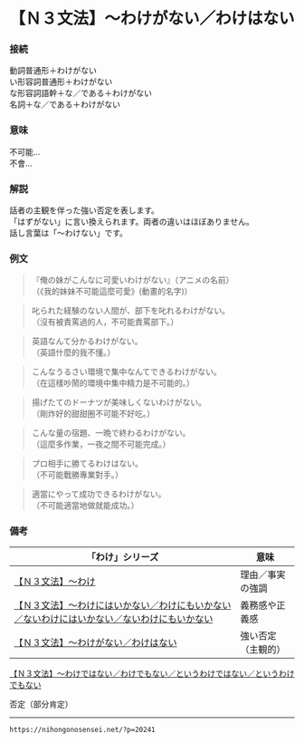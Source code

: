 # 【Ｎ３文法】～わけがない／わけはない

### 接続

動詞普通形＋わけがない  
い形容詞普通形＋わけがない  
な形容詞語幹＋な／である＋わけがない  
名詞＋な／である＋わけがない  


### 意味

不可能…  
不會…  


### 解説

話者の主観を伴った強い否定を表します。  
「はずがない」に言い換えられます。両者の違いはほぼありません。  
話し言葉は「～わけない」です。  


### 例文

>『俺の妹がこんなに可愛いわけがない』（アニメの名前）  
（《我的妹妹不可能這麼可愛》(動畫的名字)）  

>叱られた経験のない人間が、部下を叱れるわけがない。  
（沒有被責罵過的人，不可能責罵部下。）  

>英語なんて分かるわけがない。  
（英語什麼的我不懂。）  

>こんなうるさい環境で集中なんてできるわけがない。  
（在這樣吵鬧的環境中集中精力是不可能的。）  

>揚げたてのドーナツが美味しくないわけがない。  
（剛炸好的甜甜圈不可能不好吃。）  

>こんな量の宿題、一晩で終わるわけがない。  
（這麼多作業，一夜之間不可能完成。）  

>プロ相手に勝てるわけはない。  
（不可能戰勝專業對手。）  

>適當にやって成功できるわけがない。  
（不可能適當地做就能成功。）


### 備考

| 「わけ」シリーズ                                           | 意味             |
| ---------------------------------------------------------- | ---------------- |
| [【Ｎ３文法】～わけ](https://nihongonosensei.net/?p=20245) | 理由／事実の強調 |
|[【Ｎ３文法】～わけにはいかない／わけにもいかない／ないわけにはいかない／ないわけにもいかない](https://nihongonosensei.net/?p=3500)|義務感や正義感|
|[【Ｎ３文法】～わけがない／わけはない](https://nihongonosensei.net/?p=20241)|強い否定（主観的）|

[【Ｎ３文法】～わけではない／わけでもない／というわけではない／というわけでもない](https://nihongonosensei.net/?p=20243)

否定（部分肯定）

---
`https://nihongonosensei.net/?p=20241`